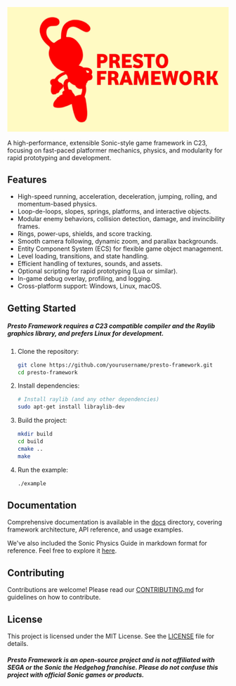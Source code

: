 ![Presto-Framework Logo](res/image/logos/logo.jpg)

A high-performance, extensible Sonic-style game framework in C23, focusing on fast-paced platformer mechanics, physics, and modularity for rapid prototyping and development.

## Features
- High-speed running, acceleration, deceleration, jumping, rolling, and momentum-based physics.
- Loop-de-loops, slopes, springs, platforms, and interactive objects.
- Modular enemy behaviors, collision detection, damage, and invincibility frames.
- Rings, power-ups, shields, and score tracking.
- Smooth camera following, dynamic zoom, and parallax backgrounds.
- Entity Component System (ECS) for flexible game object management.
- Level loading, transitions, and state handling.
- Efficient handling of textures, sounds, and assets.
- Optional scripting for rapid prototyping (Lua or similar).
- In-game debug overlay, profiling, and logging.
- Cross-platform support: Windows, Linux, macOS.

## Getting Started
##### Presto Framework requires a C23 compatible compiler and the Raylib graphics library, and prefers Linux for development.
1. Clone the repository:
    ```bash
    git clone https://github.com/yourusername/presto-framework.git
    cd presto-framework
    ```
2. Install dependencies:
    ```bash
    # Install raylib (and any other dependencies)
    sudo apt-get install libraylib-dev
    ```
3. Build the project:
    ```bash
    mkdir build
    cd build
    cmake ..
    make
    ```
4. Run the example:
    ```bash
    ./example
    ```

## Documentation
Comprehensive documentation is available in the [docs](docs) directory, covering framework architecture, API reference, and usage examples.

We've also included the Sonic Physics Guide in markdown format for reference. Feel free to explore it [here](SPG/Sonic%20Physics%20Guide%20[PERSONAL].md).

## Contributing
Contributions are welcome! Please read our [CONTRIBUTING.md](CONTRIBUTING.md) for guidelines on how to contribute.

## License
This project is licensed under the MIT License. See the [LICENSE](LICENSE) file for details.

##### Presto Framework is an open-source project and is not affiliated with SEGA or the Sonic the Hedgehog franchise. Please do not confuse this project with official Sonic games or products.